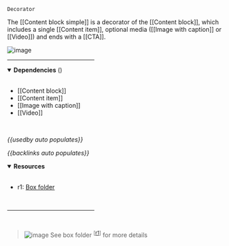 `Decorator` <!-- category start --><!-- category end -->

The [[Content block simple]] is a decorator of the [[Content block]], which includes a single [[Content item]], optional media ([[Image with caption]] or [[Video]]) and ends with a [[CTA]].

![image](https://user-images.githubusercontent.com/3793636/119082343-79505080-b9c3-11eb-89b3-124946e4f98c.png)

<hr width="40%" />

<!-- toc start open="true" depthStart="3" depthEnd="5" --><!-- toc end -->

<details open="true">
  <summary><strong>Dependencies</strong> (<!-- dependencyCount start --><!-- dependencyCount end -->)</summary><br />

- [[Content block]]
- [[Content item]]
- [[Image with caption]]
- [[Video]]

<br />
</details>

<!-- usedby start open="true" -->
*{{usedby auto populates}}*
<!-- usedby end -->

<!-- backlinks start open="true" -->
*{{backlinks auto populates}}*
<!-- backlinks end -->

<a name="resources"></a>
<details open="true">
  <summary><strong>Resources</strong></summary><br />

- r1: [Box folder](https://ibm.ent.box.com/folder/99725042603)

<br />
</details>

<hr width="40%" />

<br />

> ![image](https://user-images.githubusercontent.com/3793636/117873919-f6faba80-b265-11eb-81a5-039bdcd822e8.png)  See box folder <sup>[[r1](#resources)]</sup> for more details
